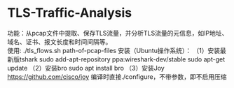 # TLS-Traffic-Analysis
功能：从pcap文件中提取、保存TLS流量，并分析TLS流量的元信息，如IP地址、域名、证书、报文长度和时间间隔等。  
使用: ./tls_flows.sh path-of-pcap-files
安装（Ubuntu操作系统）：
（1）安装最新版tshark
sudo add-apt-repository ppa:wireshark-dev/stable
sudo apt-get update
（2）安装bro
sudo apt install bro
（3）安装Joy
https://github.com/cisco/joy
编译时直接./configure，不带参数，即不启用压缩
